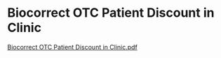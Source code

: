 # Biocorrect OTC Patient Discount in Clinic

[Biocorrect OTC Patient Discount in Clinic.pdf](Biocorrect%20OTC%20Patient%20Discount%20in%20Clinic%201c3dc8c1fb4b42559167798b895880e1/Biocorrect_OTC_Patient_Discount_in_Clinic.pdf)